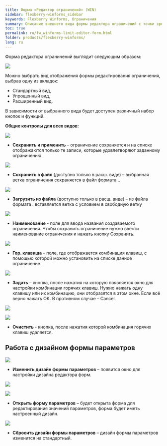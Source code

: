 ```yaml
---
title: Форма «Редактор ограничений» (WIN)
sidebar: flexberry-winforms_sidebar
keywords: Flexberry Winforms, Ограничения
summary: Описание внешнего вида формы редактора ограничений с точки зрения пользователя
toc: true
permalink: ru/fw_winforms-limit-editor-form.html
folder: products/flexberry-winforms/
lang: ru
---
```


Форма редактора ограничений выглядит следующим образом:

![](/images/pages/products/flexberry-winforms/subsystems/limits/limit-editor-form/1.png)

Можно выбрать вид отображения формы редактирования ограничения, выбрав одну из вкладок: 
* Стандартный вид, 
* Упрощенный вид,
* Расширенный вид. 

В зависимости от выбранного вида будет доступен различный набор кнопок и функций. 

__Общие контролы для всех видов:__

![](/images/pages/products/flexberry-winforms/subsystems/limits/limit-editor-form/2.png)

 - __Сохранить и применить__ – ограничение сохраняется
и на списке отображаются только те записи, которые удовлетворяют заданному
ограничению. 

![](/images/pages/products/flexberry-winforms/subsystems/limits/limit-editor-form/3.png)

 - __Сохранить в файл__ (доступно
только в расш. виде) – выбранная ветка ограничения сохраняется в файл
формата .. 


![](/images/pages/products/flexberry-winforms/subsystems/limits/limit-editor-form/4.png)

 - __Загрузить из файла__ (доступно
только в расш. виде) – из файла формата . вставляется ветка с условием в свободную ветку 


![](/images/pages/products/flexberry-winforms/subsystems/limits/limit-editor-form/5.png)

 - __Наименование__ - поле для ввода названия создаваемого
ограничения. Чтобы сохранить ограничение нужно ввести наименование ограничения
и нажать кнопку Сохранить. 


![](/images/pages/products/flexberry-winforms/subsystems/limits/limit-editor-form/6.png)

 - __Гор. клавиша__ – поле, где отображается комбинация
клавиш, с помощью которой можно установить на списке данное ограничение. 


![](/images/pages/products/flexberry-winforms/subsystems/limits/limit-editor-form/7.png)

 - __Задать__ – кнопка, после
нажатия на которую появляется окно для настройки комбинации горячих клавиш. Нужно
нажать одну клавишу или их комбинацию, они отобразятся в этом окне. Если всё
верно нажать ОК. В противном случае – Cancel.


![](/images/pages/products/flexberry-winforms/subsystems/limits/limit-editor-form/8.png)


![](/images/pages/products/flexberry-winforms/subsystems/limits/limit-editor-form/9.png)

- __Очистить__ - кнопка, после нажатия которой комбинация
горячих клавиш удаляется. 


## Работа с дизайном формы параметров

![](/images/pages/products/flexberry-winforms/subsystems/limits/limit-editor-form/37.png)

 - __Изменить дизайн формы параметров__ – появится окно для настройки дизайна редактора форм.

![](/images/pages/products/flexberry-winforms/subsystems/limits/limit-editor-form/15.png)


![](/images/pages/products/flexberry-winforms/subsystems/limits/limit-editor-form/38.png)
 - __Открыть форму параметров__ – будет открыта форма для редактирования значений параметров, форма
будет иметь настроенный дизайн. 


![](/images/pages/products/flexberry-winforms/subsystems/limits/limit-editor-form/39.png)
 - __Сбросить дизайн формы параметров__ – дизайн формы параметров изменится на стандартный.
